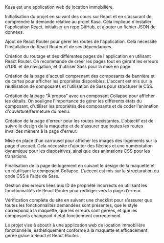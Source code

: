 Kasa est une application web de location immobilière.

Initialisation du projet en suivant des cours sur React et en s'assurant de comprendre la demande relative au projet Kasa. Cela implique d'installer l'application React, initialiser un repo GitHub, et ajouter un fichier JSON de données.

Ajout de React Router pour gérer les routes de l'application. Cela nécessite l'installation de React Router et de ses dépendances.

Création du routage et des différentes pages de l'application en utilisant React Router. On recommande de créer les pages tout en gérant les erreurs d'URL et de navigation, et d'utiliser Sass pour la mise en page.

Création de la page d'accueil comprenant des composants de bannière et de cartes pour afficher les propriétés disponibles. L'accent est mis sur la réutilisation de composants et l'utilisation de Sass pour structurer le CSS.

Création de la page "À propos" avec un composant Collapse pour afficher les détails. On souligne l'importance de gérer les différents états du composant, d'utiliser les propriétés des composants et de coder l'animation d'ouverture/fermeture du menu.

Création de la page d'erreur pour les routes inexistantes. L'objectif est de suivre le design de la maquette et de s'assurer que toutes les routes invalides mènent à la page d'erreur.

Mise en place d'un carrousel pour afficher les images des logements sur la page d'accueil. Cela nécessite d'ajouter des flèches et une numérotation dynamique pour les diapositives, ainsi que des animations CSS pour les transitions.

Finalisation de la page de logement en suivant le design de la maquette et en réutilisant le composant Collapse. L'accent est mis sur la structuration du code CSS à l'aide de Sass.

Gestion des erreurs liées aux ID de propriété incorrects en utilisant les fonctionnalités de React Router pour rediriger vers la page d'erreur.

Vérification complète du site en suivant une checklist pour s'assurer que toutes les fonctionnalités demandées sont présentes, que le style correspond à la maquette, que les erreurs sont gérées, et que les composants changeant d'état fonctionnent correctement.

Le projet vise à aboutir à une application web de location immobilière fonctionnelle, esthétiquement conforme à la maquette et efficacement gérée grâce à React et React Router.
